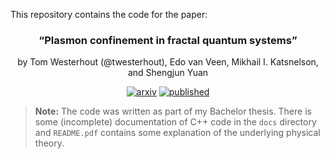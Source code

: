 This repository contains the code for the paper:

<div align="center">
<h3>
“Plasmon confinement in fractal quantum systems”
</h3>
<p>by Tom Westerhout (@twesterhout), Edo van Veen, Mikhail I. Katsnelson, and Shengjun Yuan</p>

[![arxiv](https://img.shields.io/badge/1801.06439-arxiv?style=flat-square&logo=arxiv&logoColor=white&label=arXiv&labelColor=888888&color=blue)](https://arxiv.org/abs/1801.06439)
[![published](https://img.shields.io/badge/10.1103%2FPhysRevB.97.205434-published?style=flat-square&logo=doi&logoColor=white&labelColor=888888&color=blue)](https://doi.org/10.1103/PhysRevB.97.205434)
</div>

> **Note:** The code was written as part of my Bachelor thesis. There is some (incomplete) documentation of C++ code in the `docs` directory and `README.pdf` contains some explanation of the underlying physical theory.
